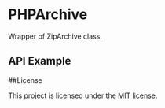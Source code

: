 # PHPArchive

Wrapper of ZipArchive class.

## API Example



##License

This project is licensed under the [MIT license](http://opensource.org/licenses/MIT).
